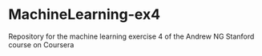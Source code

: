 # MachineLearning-ex4

Repository for the machine learning exercise 4 of the Andrew NG Stanford course on Coursera 
